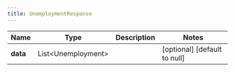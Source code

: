 ```yaml
---
title: UnemploymentResponse
---
```



| Name | Type | Description | Notes |
|------------ | ------------- | ------------- | -------------|
| **data** | List&lt;Unemployment&gt; |  | [optional] [default to null] |
